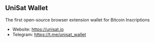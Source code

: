 ## UniSat Wallet

The first open-source browser extension wallet for Bitcoin Inscriptions

- Website: https://unisat.io
- Telegram: https://t.me/unisat_wallet
